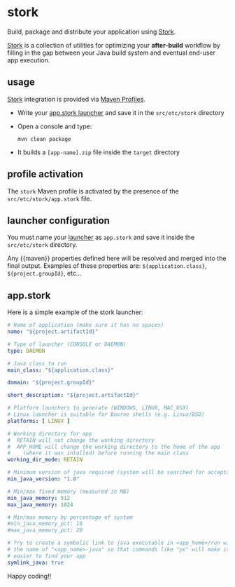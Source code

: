 # stork

Build, package and distribute your application using [Stork](https://github.com/fizzed/stork).

[Stork](https://github.com/fizzed/stork) is a collection of utilities for optimizing your **after-build** workflow by filling in the gap between your Java build system and eventual end-user app execution.

## usage

[Stork](https://github.com/fizzed/stork) integration is provided via [Maven Profiles](http://maven.apache.org/guides/introduction/introduction-to-profiles.html).

* Write your [app.stork launcher](https://github.com/fizzed/stork#launcher-configuration) and save it in the ```src/etc/stork``` directory

* Open a console and type:

  ```mvn clean package```

* It builds a ```[app-name].zip``` file inside the ```target``` directory

## profile activation

The ```stork``` Maven profile is activated by the presence of the ```src/etc/stork/app.stork``` file.

## launcher configuration

You must name your [launcher](https://github.com/fizzed/stork#launcher-configuration) as ```app.stork``` and save it inside the ```src/etc/stork``` directory.

Any {{maven}} properties defined here will be resolved and merged into the final output. Examples of these properties are: ```${application.class}```, ```${project.groupId}```, etc...

## app.stork

Here is a simple example of the stork launcher:

```yml
# Name of application (make sure it has no spaces)
name: "${project.artifactId}"

# Type of launcher (CONSOLE or DAEMON)
type: DAEMON

# Java class to run
main_class: "${application.class}"

domain: "${project.groupId}"

short_description: "${project.artifactId}"

# Platform launchers to generate (WINDOWS, LINUX, MAC_OSX)
# Linux launcher is suitable for Bourne shells (e.g. Linux/BSD)
platforms: [ LINUX ]

# Working directory for app
#  RETAIN will not change the working directory
#  APP_HOME will change the working directory to the home of the app
#    (where it was intalled) before running the main class
working_dir_mode: RETAIN

# Minimum version of java required (system will be searched for acceptable jvm)
min_java_version: "1.8"

# Min/max fixed memory (measured in MB)
min_java_memory: 512
max_java_memory: 1024

# Min/max memory by percentage of system
#min_java_memory_pct: 10
#max_java_memory_pct: 20

# Try to create a symbolic link to java executable in <app_home>/run with
# the name of "<app_name>-java" so that commands like "ps" will make it
# easier to find your app
symlink_java: true
```

Happy coding!!
